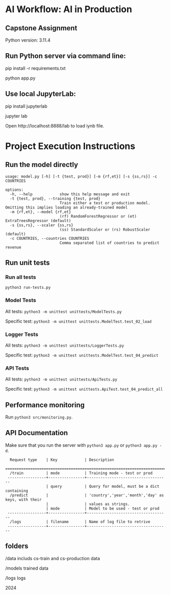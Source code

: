 # AI Workflow: AI in Production

## Capstone Assignment

Python version: 3.11.4

## Run Python server via command line:

pip install -r requirements.txt

python app.py

## Use local JupyterLab:

pip install jupyterlab

jupyter lab

Open http://localhost:8888/lab to load iynb file.

# Project Execution Instructions
## Run the model directly

```
usage: model.py [-h] [-t {test, prod}] [-m {rf,et}] [-s {ss,rs}] -c COUNTRIES

options:
  -h, --help            show this help message and exit
  -t {test, prod}, --training {test, prod}
                        Train either a test or production model. Omitting this implies loading an already-trained model
  -m {rf,et}, --model {rf,et}
                        (rf) RandomForestRegressor or (et) ExtraTreesRegressor (default)
  -s {ss,rs}, --scaler {ss,rs}
                        (ss) StandardScaler or (rs) RobustScaler (default)
  -c COUNTRIES, --countries COUNTRIES
                        Comma separated list of countries to predict revenue
```

## Run unit tests
### Run all tests
```
python3 run-tests.py
```
### Model Tests
All tests: `python3 -m unittest unittests/ModelTests.py`

Specific test: `python3 -m unittest unittests.ModelTest.test_02_load`

### Logger Tests
All tests: `python3 -m unittest unittests/LoggerTests.py`

Specific test: `python3 -m unittest unittests.ModelTest.test_04_predict`

### API Tests
All tests: `python3 -m unittest unittests/ApiTests.py`

Specific test: `python3 -m unittest unittests.ApiTest.test_04_predict_all`

## Performance monitoring
Run `python3 src/monitoring.py`.

## API Documentation

Make sure that you run the server with `python3 app.py` or `python3 app.py -d`.


      Request type    | Key            | Description
     =======================================================================
      /train          | mode           | Training mode - test or prod
     -----------------+----------------+------------------------------------
                      | query          | Query for model, must be a dict containing 
      /predict        |                | 'country','year','month','day' as keys, with their
                      |                | values as strings.
                      | mode           | Model to be used - test or prod
     -----------------+----------------+------------------------------------
      /logs           | filename       | Name of log file to retrive
     -----------------+----------------+------------------------------------

## folders

/data               includs cs-train and cs-production data

/models             trained data

/logs               logs


2024
